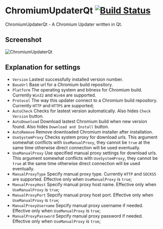 ChromiumUpdaterQt [![Build Status](https://travis-ci.org/dirtycold/ChromiumUpdaterQt.svg)](https://travis-ci.org/dirtycold/ChromiumUpdaterQt)
=================

ChromiumUpdaterQt - A Chromium Updater written in Qt.

Screenshot
---
![ChromiumUpdaterQt](http://wstaw.org/m/2015/07/26/ChromiumUpdaterQt.png)

Explanation for settings 
---
* `Version` Lastest successfully installed version number.
* `BaseUrl` Base url for a Chromium build repository. 
* `Platform` The operating system and bitness for Chromium build. Currently `Win32` and `Win64` are supported.
* `Protocol` The way this updater connect to a Chromium build repository. Currently `HTTP` and `HTTPS` are supported;
* `AutoCheck` Checks for lastest version automatically. Also hides `Check Version` button.
* `AutoDownload` Download lastest Chromium build when new version found. Also hides `Download and Install` button.
* `AutoRemove` Remove downloaded Chromium installer after installation.
* `UseSystemProxy` Checks system proxy for download urls. This argument somewhat conflicts with `UseManualProxy`, they cannot be `true` at the same time otherwise direct connection will be used eventually.
* `UseManualProxy` Use specified manual proxy settings for download urls. This argument somewhat conflicts with `UseSystemProxy`, they cannot be `true` at the same time otherwise direct connection will be used eventually.
* `ManualProxyType` Specify manual proxy type. Currently `HTTP` and `SOCKS5` are supported. Effective only when `UseManualProxy` is `true`;
* `ManualProxyHost` Specify manual proxy host name. Effective only when `UseManualProxy` is `true`;
* `ManualProxyPort` Sepcify manual proxy host port. Effective only when `UseManualProxy` is `true`;
* `ManualProxyUsername` Sepcify manual proxy username if needed. Effective only when `UseManualProxy` is `true`;
* `ManualProxyPassword` Sepcify manual proxy password if needed. Effective only when `UseManualProxy` is `true`;
